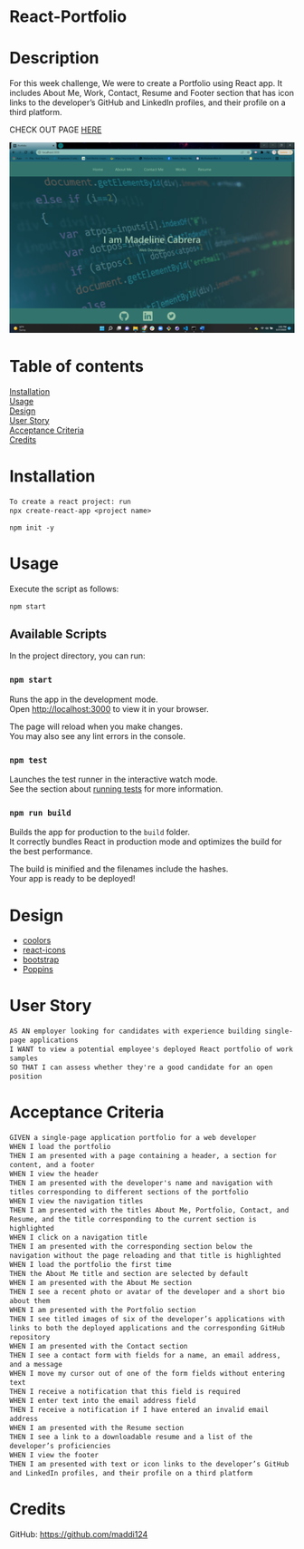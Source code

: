 # React-Portfolio

# Description
For this week challenge, We were to create a Portfolio using React app. It includes About Me, Work, Contact, Resume and Footer section that has icon links to the developer’s GitHub and LinkedIn profiles, and their profile on a third platform. <br>

CHECK OUT PAGE [HERE]( https://young-thicket-94843.herokuapp.com/)

![Homepage](./src/assets/cover/images/homepage.png)

# Table of contents
[Installation](#Installation)<br>
[Usage](#Usage)<br>
[Design](#Design)<br>
[User Story](#User-Story)<br>
[Acceptance Criteria](#Acceptance-Criteria)<br>
[Credits](#Credits)<br>

# Installation
```
To create a react project: run
npx create-react-app <project name>
```
```
npm init -y
```

# Usage
Execute the script as follows:
```
npm start 
```

## Available Scripts

In the project directory, you can run:

### `npm start`

Runs the app in the development mode.\
Open [http://localhost:3000](http://localhost:3000) to view it in your browser.

The page will reload when you make changes.\
You may also see any lint errors in the console.

### `npm test`

Launches the test runner in the interactive watch mode.\
See the section about [running tests](https://facebook.github.io/create-react-app/docs/running-tests) for more information.

### `npm run build`

Builds the app for production to the `build` folder.\
It correctly bundles React in production mode and optimizes the build for the best performance.

The build is minified and the filenames include the hashes.\
Your app is ready to be deployed!

# Design
* [coolors](https://coolors.co/104f55-32746d-9ec5ab-01200f-011502)
* [react-icons](https://react-icons.github.io/react-icons)
* [bootstrap](https://getbootstrap.com/docs/5.1/forms/overview/)
* [Poppins](https://fonts.google.com/specimen/Poppins#standard-styles)
# User Story
```
AS AN employer looking for candidates with experience building single-page applications
I WANT to view a potential employee's deployed React portfolio of work samples
SO THAT I can assess whether they're a good candidate for an open position
```

# Acceptance Criteria
```
GIVEN a single-page application portfolio for a web developer
WHEN I load the portfolio
THEN I am presented with a page containing a header, a section for content, and a footer
WHEN I view the header
THEN I am presented with the developer's name and navigation with titles corresponding to different sections of the portfolio
WHEN I view the navigation titles
THEN I am presented with the titles About Me, Portfolio, Contact, and Resume, and the title corresponding to the current section is highlighted
WHEN I click on a navigation title
THEN I am presented with the corresponding section below the navigation without the page reloading and that title is highlighted
WHEN I load the portfolio the first time
THEN the About Me title and section are selected by default
WHEN I am presented with the About Me section
THEN I see a recent photo or avatar of the developer and a short bio about them
WHEN I am presented with the Portfolio section
THEN I see titled images of six of the developer’s applications with links to both the deployed applications and the corresponding GitHub repository
WHEN I am presented with the Contact section
THEN I see a contact form with fields for a name, an email address, and a message
WHEN I move my cursor out of one of the form fields without entering text
THEN I receive a notification that this field is required
WHEN I enter text into the email address field
THEN I receive a notification if I have entered an invalid email address
WHEN I am presented with the Resume section
THEN I see a link to a downloadable resume and a list of the developer’s proficiencies
WHEN I view the footer
THEN I am presented with text or icon links to the developer’s GitHub and LinkedIn profiles, and their profile on a third platform
```
# Credits

GitHub: https://github.com/maddi124<br>